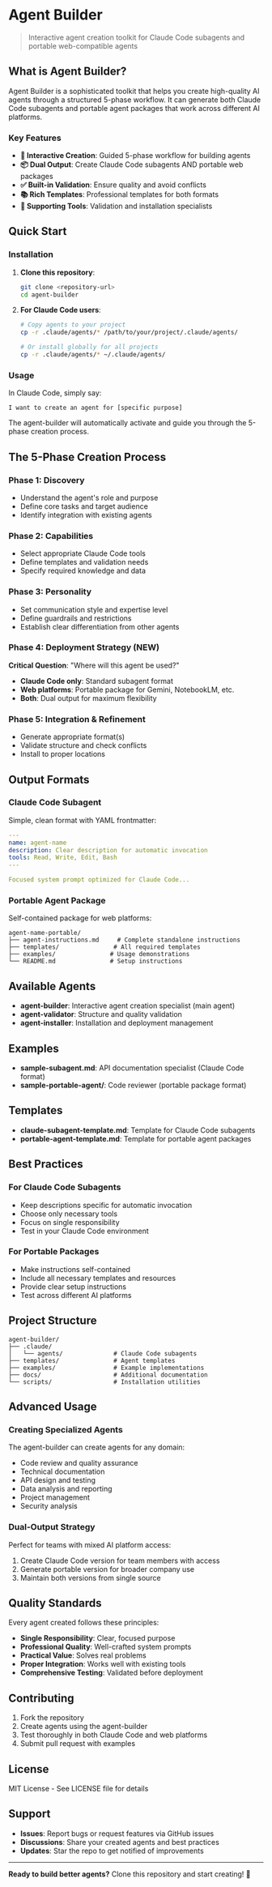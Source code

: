 # Agent Builder

> Interactive agent creation toolkit for Claude Code subagents and portable web-compatible agents

## What is Agent Builder?

Agent Builder is a sophisticated toolkit that helps you create high-quality AI agents through a structured 5-phase workflow. It can generate both Claude Code subagents and portable agent packages that work across different AI platforms.

### Key Features

- **🤖 Interactive Creation**: Guided 5-phase workflow for building agents
- **📦 Dual Output**: Create Claude Code subagents AND portable web packages
- **✅ Built-in Validation**: Ensure quality and avoid conflicts
- **📚 Rich Templates**: Professional templates for both formats
- **🔧 Supporting Tools**: Validation and installation specialists

## Quick Start

### Installation

1. **Clone this repository**:
   ```bash
   git clone <repository-url>
   cd agent-builder
   ```

2. **For Claude Code users**:
   ```bash
   # Copy agents to your project
   cp -r .claude/agents/* /path/to/your/project/.claude/agents/
   
   # Or install globally for all projects
   cp -r .claude/agents/* ~/.claude/agents/
   ```

### Usage

In Claude Code, simply say:
```
I want to create an agent for [specific purpose]
```

The agent-builder will automatically activate and guide you through the 5-phase creation process.

## The 5-Phase Creation Process

### Phase 1: Discovery
- Understand the agent's role and purpose
- Define core tasks and target audience
- Identify integration with existing agents

### Phase 2: Capabilities  
- Select appropriate Claude Code tools
- Define templates and validation needs
- Specify required knowledge and data

### Phase 3: Personality
- Set communication style and expertise level
- Define guardrails and restrictions
- Establish clear differentiation from other agents

### Phase 4: Deployment Strategy (**NEW**)
**Critical Question**: "Where will this agent be used?"
- **Claude Code only**: Standard subagent format
- **Web platforms**: Portable package for Gemini, NotebookLM, etc.
- **Both**: Dual output for maximum flexibility

### Phase 5: Integration & Refinement
- Generate appropriate format(s)
- Validate structure and check conflicts
- Install to proper locations

## Output Formats

### Claude Code Subagent
Simple, clean format with YAML frontmatter:
```yaml
---
name: agent-name
description: Clear description for automatic invocation
tools: Read, Write, Edit, Bash
---

Focused system prompt optimized for Claude Code...
```

### Portable Agent Package
Self-contained package for web platforms:
```
agent-name-portable/
├── agent-instructions.md     # Complete standalone instructions
├── templates/               # All required templates
├── examples/               # Usage demonstrations  
└── README.md               # Setup instructions
```

## Available Agents

- **agent-builder**: Interactive agent creation specialist (main agent)
- **agent-validator**: Structure and quality validation
- **agent-installer**: Installation and deployment management

## Examples

- **sample-subagent.md**: API documentation specialist (Claude Code format)
- **sample-portable-agent/**: Code reviewer (portable package format)

## Templates

- **claude-subagent-template.md**: Template for Claude Code subagents
- **portable-agent-template.md**: Template for portable agent packages

## Best Practices

### For Claude Code Subagents
- Keep descriptions specific for automatic invocation
- Choose only necessary tools
- Focus on single responsibility
- Test in your Claude Code environment

### For Portable Packages
- Make instructions self-contained
- Include all necessary templates and resources
- Provide clear setup instructions
- Test across different AI platforms

## Project Structure

```
agent-builder/
├── .claude/
│   └── agents/              # Claude Code subagents
├── templates/               # Agent templates
├── examples/                # Example implementations
├── docs/                    # Additional documentation
└── scripts/                 # Installation utilities
```

## Advanced Usage

### Creating Specialized Agents
The agent-builder can create agents for any domain:
- Code review and quality assurance
- Technical documentation
- API design and testing
- Data analysis and reporting
- Project management
- Security analysis

### Dual-Output Strategy
Perfect for teams with mixed AI platform access:
1. Create Claude Code version for team members with access
2. Generate portable version for broader company use
3. Maintain both versions from single source

## Quality Standards

Every agent created follows these principles:
- **Single Responsibility**: Clear, focused purpose
- **Professional Quality**: Well-crafted system prompts
- **Practical Value**: Solves real problems
- **Proper Integration**: Works well with existing tools
- **Comprehensive Testing**: Validated before deployment

## Contributing

1. Fork the repository
2. Create agents using the agent-builder
3. Test thoroughly in both Claude Code and web platforms
4. Submit pull request with examples

## License

MIT License - See LICENSE file for details

## Support

- **Issues**: Report bugs or request features via GitHub issues
- **Discussions**: Share your created agents and best practices
- **Updates**: Star the repo to get notified of improvements

---

**Ready to build better agents?** Clone this repository and start creating! 🚀